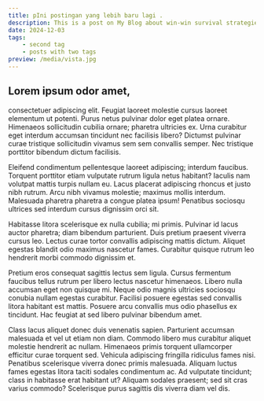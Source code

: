 ```yaml
---
title: pIni postingan yang lebih baru lagi .
description: This is a post on My Blog about win-win survival strategies.
date: 2024-12-03
tags:
    - second tag
    - posts with two tags
preview: /media/vista.jpg
---
```


## Lorem ipsum odor amet, 
consectetuer adipiscing elit. Feugiat laoreet molestie cursus laoreet elementum ut potenti. Purus netus pulvinar dolor eget platea ornare. Himenaeos sollicitudin cubilia ornare; pharetra ultricies ex. Urna curabitur eget interdum accumsan tincidunt nec facilisis libero? Dictumst pulvinar curae tristique sollicitudin vivamus sem sem convallis semper. Nec tristique porttitor bibendum dictum facilisis.

Eleifend condimentum pellentesque laoreet adipiscing; interdum faucibus. Torquent porttitor etiam vulputate rutrum ligula netus habitant? Iaculis nam volutpat mattis turpis nullam eu. Lacus placerat adipiscing rhoncus et justo nibh rutrum. Arcu nibh vivamus molestie; maximus mollis interdum. Malesuada pharetra pharetra a congue platea ipsum! Penatibus sociosqu ultrices sed interdum cursus dignissim orci sit.

Habitasse litora scelerisque ex nulla cubilia; mi primis. Pulvinar id lacus auctor pharetra; diam bibendum parturient. Duis pretium praesent viverra cursus leo. Lectus curae tortor convallis adipiscing mattis dictum. Aliquet egestas blandit odio maximus nascetur fames. Curabitur quisque rutrum leo hendrerit morbi commodo dignissim et.

Pretium eros consequat sagittis lectus sem ligula. Cursus fermentum faucibus tellus rutrum per libero lectus nascetur himenaeos. Libero nulla accumsan eget non quisque mi. Neque odio magnis ultricies sociosqu conubia nullam egestas curabitur. Facilisi posuere egestas sed convallis litora habitant est mattis. Posuere arcu convallis mus odio phasellus ex tincidunt. Hac feugiat at sed libero pulvinar bibendum amet.

Class lacus aliquet donec duis venenatis sapien. Parturient accumsan malesuada et vel ut etiam non diam. Commodo libero mus curabitur aliquet molestie hendrerit ac nullam. Himenaeos primis torquent ullamcorper efficitur curae torquent sed. Vehicula adipiscing fringilla ridiculus fames nisi. Penatibus scelerisque viverra donec primis malesuada. Aliquam luctus fames egestas litora taciti sodales condimentum ac. Ad vulputate tincidunt; class in habitasse erat habitant ut? Aliquam sodales praesent; sed sit cras varius commodo? Scelerisque purus sagittis dis viverra diam vel dis.